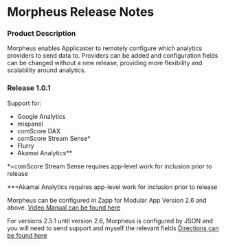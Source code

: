 # Morpheus Release Notes

### Product Description

Morpheus enables Applicaster to remotely configure which analytics providers to send data to. Providers can be added and configuration fields can be changed without a new release, providing more flexibility and scalability around analytics.

### Release 1.0.1

Support for:

* Google Analytics
* mixpanel
* comScore DAX
* comScore Stream Sense*
* Flurry
* Akamai Analytics**


*=comScore Stream Sense requires app-level work for inclusion prior to release

**=Akamai Analytics requires app-level work for inclusion prior to release

Morpheus can be configured in Zapp for Modular App Version 2.6 and above. 
[Video Manual can be found here](https://applicaster.zendesk.com/hc/en-us/articles/206419186)

For versions 2.5.1 until version 2.6, Morpheus is configured by JSON and you will need to send support and myself the relevant fields [Directions can be found here](https://docs.google.com/a/applicaster.com/document/d/1SEL5_iXb_S2h_D9GID3RK71szWD1V1nEXIqT7bMy8Y8/edit?usp=sharing)
